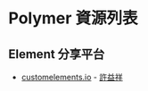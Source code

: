 Polymer 資源列表
===============

## Element 分享平台

* [customelements.io](http://customelements.io/) - [許益祥](https://www.facebook.com/marty.shu?hc_location=stream)
